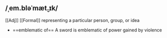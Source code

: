 ## /ˌem.bləˈmæt̬.ɪk/
[[Adj]] [[Formal]]
representing a particular person, group, or idea

- ==emblematic of==
A sword is emblematic of power gained by violence